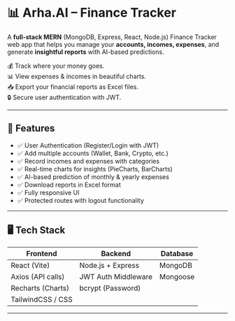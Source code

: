 # 📊 Arha.AI – Finance Tracker

A **full-stack MERN** (MongoDB, Express, React, Node.js) Finance Tracker web app that helps you manage your **accounts, incomes, expenses**, and generate **insightful reports** with AI-based predictions.

💰 Track where your money goes.  
📊 View expenses & incomes in beautiful charts.  
📥 Export your financial reports as Excel files.  
🔒 Secure user authentication with JWT.  

---

## 🚀 Features

- ✅ User Authentication (Register/Login with JWT)
- ✅ Add multiple accounts (Wallet, Bank, Crypto, etc.)
- ✅ Record incomes and expenses with categories
- ✅ Real-time charts for insights (PieCharts, BarCharts)
- ✅ AI-based prediction of monthly & yearly expenses
- ✅ Download reports in Excel format
- ✅ Fully responsive UI
- ✅ Protected routes with logout functionality

---

## 🖥️ Tech Stack

| Frontend               | Backend             | Database    |
|------------------------|---------------------|-------------|
| React (Vite)           | Node.js + Express   | MongoDB     |
| Axios (API calls)      | JWT Auth Middleware | Mongoose    |
| Recharts (Charts)      | bcrypt (Password)   |             |
| TailwindCSS / CSS      |                     |             |

---



